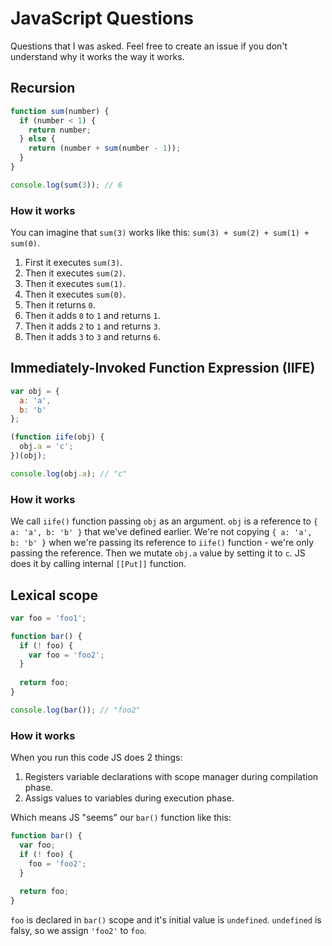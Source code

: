 # JavaScript Questions
Questions that I was asked. Feel free to create an issue if you don't understand why it works the way it works. 

## Recursion

```js
function sum(number) {
  if (number < 1) {
    return number;
  } else {
    return (number + sum(number - 1));
  }
}

console.log(sum(3)); // 6
```

### How it works

You can imagine that `sum(3)` works like this: `sum(3) + sum(2) + sum(1) + sum(0)`.

1. First it executes `sum(3)`.
2. Then it executes `sum(2)`.
3. Then it executes `sum(1)`.
4. Then it executes `sum(0)`.
5. Then it returns `0`.
6. Then it adds `0` to `1` and returns `1`.
7. Then it adds `2` to `1` and returns `3`.
8. Then it adds `3` to `3` and returns `6`.

## Immediately-Invoked Function Expression (IIFE)

```js
var obj = {
  a: 'a',
  b: 'b'
};

(function iife(obj) {
  obj.a = 'c';
})(obj);

console.log(obj.a); // "c"
```

### How it works

We call `iife()` function passing `obj` as an argument. `obj` is a reference to `{ a: 'a', b: 'b' }` that we've defined earlier. We're not copying `{ a: 'a', b: 'b' }` when we're passing its reference to `iife()` function - we're only passing the reference. Then we mutate `obj.a` value by setting it to `c`. JS does it by calling internal `[[Put]]` function.

## Lexical scope

```js
var foo = 'foo1';

function bar() {
  if (! foo) {
    var foo = 'foo2';
  }
  
  return foo;
}

console.log(bar()); // "foo2"
```

### How it works

When you run this code JS does 2 things:

1. Registers variable declarations with scope manager during compilation phase.
2. Assigs values to variables during execution phase.

Which means JS "seems" our `bar()` function like this:
```js
function bar() {
  var foo;
  if (! foo) {
    foo = 'foo2';
  }
  
  return foo;
}
```

`foo` is declared in `bar()` scope and it's initial value is `undefined`. `undefined` is falsy, so we assign `'foo2'` to `foo`.
